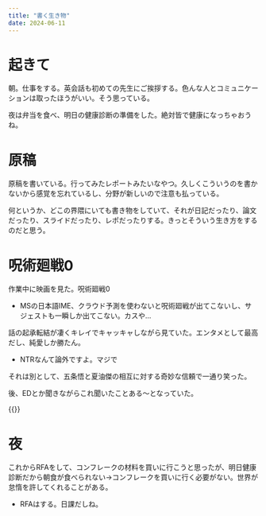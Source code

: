```yaml
---
title: "書く生き物"
date: 2024-06-11
---
```



# 起きて
朝。仕事をする。英会話も初めての先生にご挨拶する。色んな人とコミュニケーションは取ったほうがいい。そう思っている。


夜は弁当を食べ、明日の健康診断の準備をした。絶対皆で健康になっちゃおうね。
# 原稿
原稿を書いている。行ってみたレポートみたいなやつ。久しくこういうのを書かないから感覚を忘れているし、分野が新しいので注意も払っている。

何というか、どこの界隈にいても書き物をしていて、それが日記だったり、論文だったり、スライドだったり、レポだったりする。きっとそういう生き方をするのだと思う。

# 呪術廻戦0
作業中に映画を見た。呪術廻戦0
- MSの日本語IME、クラウド予測を使わないと呪術廻戦が出てこないし、サジェストも一瞬しか出てこない。カスや...


話の起承転結が凄くキレイでキャッキャしながら見ていた。エンタメとして最高だし、純愛しか勝たん。
- NTRなんて論外ですよ。マジで

それは別として、五条悟と夏油傑の相互に対する奇妙な信頼で一通り笑った。

後、EDとか聞きながらこれ聞いたことある～となっていた。

{{<youtube hm1na9R2uYA>}}

# 夜
これからRFAをして、コンフレークの材料を買いに行こうと思ったが、明日健康診断だから朝食が食べられない→コンフレークを買いに行く必要がない。世界が怠惰を許してくれることがある。
- RFAはする。日課だしね。
